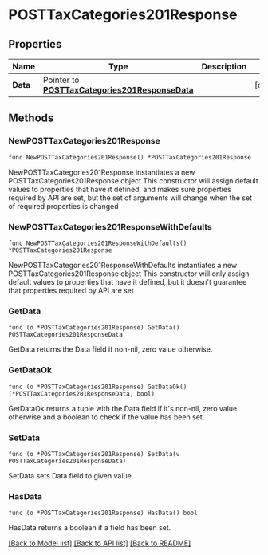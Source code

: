 # POSTTaxCategories201Response

## Properties

Name | Type | Description | Notes
------------ | ------------- | ------------- | -------------
**Data** | Pointer to [**POSTTaxCategories201ResponseData**](POSTTaxCategories201ResponseData.md) |  | [optional] 

## Methods

### NewPOSTTaxCategories201Response

`func NewPOSTTaxCategories201Response() *POSTTaxCategories201Response`

NewPOSTTaxCategories201Response instantiates a new POSTTaxCategories201Response object
This constructor will assign default values to properties that have it defined,
and makes sure properties required by API are set, but the set of arguments
will change when the set of required properties is changed

### NewPOSTTaxCategories201ResponseWithDefaults

`func NewPOSTTaxCategories201ResponseWithDefaults() *POSTTaxCategories201Response`

NewPOSTTaxCategories201ResponseWithDefaults instantiates a new POSTTaxCategories201Response object
This constructor will only assign default values to properties that have it defined,
but it doesn't guarantee that properties required by API are set

### GetData

`func (o *POSTTaxCategories201Response) GetData() POSTTaxCategories201ResponseData`

GetData returns the Data field if non-nil, zero value otherwise.

### GetDataOk

`func (o *POSTTaxCategories201Response) GetDataOk() (*POSTTaxCategories201ResponseData, bool)`

GetDataOk returns a tuple with the Data field if it's non-nil, zero value otherwise
and a boolean to check if the value has been set.

### SetData

`func (o *POSTTaxCategories201Response) SetData(v POSTTaxCategories201ResponseData)`

SetData sets Data field to given value.

### HasData

`func (o *POSTTaxCategories201Response) HasData() bool`

HasData returns a boolean if a field has been set.


[[Back to Model list]](../README.md#documentation-for-models) [[Back to API list]](../README.md#documentation-for-api-endpoints) [[Back to README]](../README.md)


